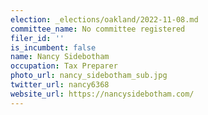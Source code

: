 ```yaml
---
election: _elections/oakland/2022-11-08.md
committee_name: No committee registered
filer_id: ''
is_incumbent: false
name: Nancy Sidebotham
occupation: Tax Preparer
photo_url: nancy_sidebotham_sub.jpg
twitter_url: nancy6368
website_url: https://nancysidebotham.com/
---
```

